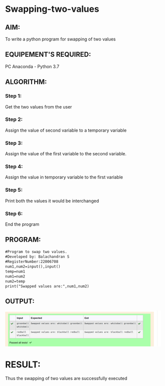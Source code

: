 # Swapping-two-values
## AIM:
To write a python program for swapping of two values
## EQUIPEMENT'S REQUIRED: 
PC
Anaconda - Python 3.7
## ALGORITHM: 
### Step 1:
Get the two values from the user
### Step 2: 
Assign the value of second variable to a temporary variable 
### Step 3: 
Assign the value of the first variable to the second variable.
### Step 4:  
Assign the value in temporary variable to the first variable
### Step 5: 
Print both the values it would be interchanged
### Step 6: 
End the program
## PROGRAM:
```
#Program to swap two values.
#Developed by: Balachandran S
#RegisterNumber:22006708
num1,num2=input(),input()
temp=num1
num1=num2
num2=temp
print("Swapped values are:",num1,num2)
```
## OUTPUT:
![OUTPUT](/Screenshot%20from%202022-12-23%2022-36-27.png)
# RESULT:
Thus the swapping of two values are successfully executed



